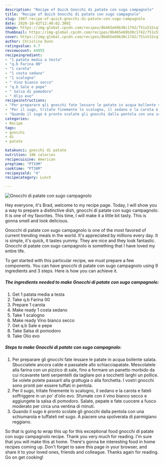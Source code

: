 ```yaml
---
description: "Recipe of Quick Gnocchi di patate con sugo campagnolo"
title: "Recipe of Quick Gnocchi di patate con sugo campagnolo"
slug: 1987-recipe-of-quick-gnocchi-di-patate-con-sugo-campagnolo
date: 2020-10-02T12:40:02.309Z
image: https://img-global.cpcdn.com/recipes/8b465e69b30c1742/751x532cq70/gnocchi-di-patate-con-sugo-campagnolo-recipe-main-photo.jpg
thumbnail: https://img-global.cpcdn.com/recipes/8b465e69b30c1742/751x532cq70/gnocchi-di-patate-con-sugo-campagnolo-recipe-main-photo.jpg
cover: https://img-global.cpcdn.com/recipes/8b465e69b30c1742/751x532cq70/gnocchi-di-patate-con-sugo-campagnolo-recipe-main-photo.jpg
author: Christina Dunn
ratingvalue: 4.7
reviewcount: 44955
recipeingredient:
- "1 patata media a testa"
- "q.b Farina 00"
- "1 carota"
- "1 costa sedano"
- "1 scalogno"
- " Vino bianco secco"
- "q.b Sale e pepe"
- " Salsa di pomodoro"
- " Olio evo"
recipeinstructions:
- "Per preparare gli gnocchi fate lessare le patate in acqua bollente salata. Sbucciatele ancora calde e passatele allo schiacciapatate. Mescolatele alla farina con un pizzico di sale, fino a formare un panetto morbido da cui ricavarete tanti serpentelli da tagliare poi a tocchetti larghi un pollice. Se volete potete passarli alla grattugia o alla forchetta. I vostri gnocchi sono pronti per essere tuffati in pentola."
- "Per il sugo, tritate finemente lo scalogno, il sedano e la carota e fateli soffriggere in un po&#39; d&#39;olio evo. Sfumate con il vino bianco secco e aggiungete la salsa di pomodoro. Salate, pepate e fate cuocere a fuoco moderato per circa una ventina di minuti."
- "Quando il sugo è pronto scolate gli gnocchi dalla pentola con una schiumarola e tuffateli nel sugo. A piacere una spolverata di parmigiano reggiano."
categories:
- Recipe
tags:
- gnocchi
- di
- patate

katakunci: gnocchi di patate 
nutrition: 106 calories
recipecuisine: American
preptime: "PT19M"
cooktime: "PT38M"
recipeyield: "4"
recipecategory: Lunch

---
```



![Gnocchi di patate con sugo campagnolo](https://img-global.cpcdn.com/recipes/8b465e69b30c1742/751x532cq70/gnocchi-di-patate-con-sugo-campagnolo-recipe-main-photo.jpg)

Hey everyone, it's Brad, welcome to my recipe page. Today, I will show you a way to prepare a distinctive dish, gnocchi di patate con sugo campagnolo. It is one of my favorites. This time, I will make it a little bit tasty. This is gonna smell and look delicious.



Gnocchi di patate con sugo campagnolo is one of the most favored of current trending meals in the world. It's appreciated by millions every day. It is simple, it's quick, it tastes yummy. They are nice and they look fantastic. Gnocchi di patate con sugo campagnolo is something that I have loved my entire life.


To get started with this particular recipe, we must prepare a few components. You can have gnocchi di patate con sugo campagnolo using 9 ingredients and 3 steps. Here is how you can achieve it.

<!--inarticleads1-->

##### The ingredients needed to make Gnocchi di patate con sugo campagnolo:

1. Get 1 patata media a testa
1. Take q.b Farina 00
1. Prepare 1 carota
1. Make ready 1 costa sedano
1. Take 1 scalogno
1. Make ready  Vino bianco secco
1. Get q.b Sale e pepe
1. Take  Salsa di pomodoro
1. Take  Olio evo




<!--inarticleads2-->

##### Steps to make Gnocchi di patate con sugo campagnolo:

1. Per preparare gli gnocchi fate lessare le patate in acqua bollente salata. Sbucciatele ancora calde e passatele allo schiacciapatate. Mescolatele alla farina con un pizzico di sale, fino a formare un panetto morbido da cui ricavarete tanti serpentelli da tagliare poi a tocchetti larghi un pollice. Se volete potete passarli alla grattugia o alla forchetta. I vostri gnocchi sono pronti per essere tuffati in pentola.
1. Per il sugo, tritate finemente lo scalogno, il sedano e la carota e fateli soffriggere in un po&#39; d&#39;olio evo. Sfumate con il vino bianco secco e aggiungete la salsa di pomodoro. Salate, pepate e fate cuocere a fuoco moderato per circa una ventina di minuti.
1. Quando il sugo è pronto scolate gli gnocchi dalla pentola con una schiumarola e tuffateli nel sugo. A piacere una spolverata di parmigiano reggiano.




So that is going to wrap this up for this exceptional food gnocchi di patate con sugo campagnolo recipe. Thank you very much for reading. I'm sure that you will make this at home. There's gonna be interesting food in home recipes coming up. Don't forget to save this page in your browser, and share it to your loved ones, friends and colleague. Thanks again for reading. Go on get cooking!
